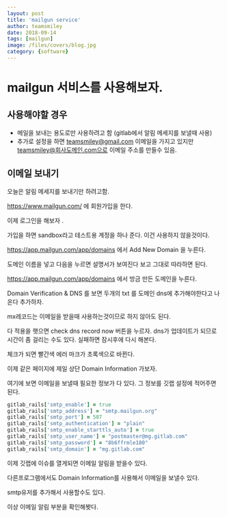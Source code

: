 ```yaml
---
layout: post
title: 'mailgun service' 
author: teamsmiley
date: 2018-09-14
tags: [mailgun]
image: /files/covers/blog.jpg
category: {software}
---
```


# mailgun 서비스를 사용해보자. 

## 사용해야할 경우 
* 메일을 보내는 용도로만 사용하려고 함 (gitlab에서 알림 메세지를 보낼때 사용)
* 추가로 설정을 하면 teamsmiley@gmail.com 이메일을 가지고 있지만 teamsmiley@회사도메인.com으로 이메일 주소를 만들수 있음.

## 이메일 보내기 

오늘은 알림 메세지를 보내기만 하려고함.  

https://www.mailgun.com/ 에 회원가입을 한다.

이제 로그인을 해보자 .

가입을 하면 sandbox라고 테스트용 계정을 하나 준다. 이건 사용하지 않을것이다. 

https://app.mailgun.com/app/domains 에서 Add New Domain 을 누른다. 

도메인 이름을 넣고 다음을 누르면 설명서가 보여진다  보고 그대로 따라하면 된다. 

https://app.mailgun.com/app/domains 에서 방금 만든 도메인을 누른다. 

Domain Verification & DNS 를 보면 두개의 txt 를 도메인 dns에 추가해야한다고 나온다 추가하자. 

mx레코드는 이메일을 받을때 사용하는것이므로 하지 않아도 된다.

다 적용을 햇으면 check dns record now 버튼을 누르자.  dns가 업데이트가 되므로 시간이 좀 걸리는 수도 있다. 실패하면 잠시후에 다시 해본다. 

체크가 되면 빨간색 에러 마크가 초록색으로 바뀐다.

이제 같은 페이지에 제일 상단 Domain Information 가보자.

여기에 보면 이메일을 보낼때 필요한 정보가 다 있다.  그 정보를 깃랩 설정에 적어주면 된다. 

```rb
gitlab_rails['smtp_enable'] = true
gitlab_rails['smtp_address'] = "smtp.mailgun.org"
gitlab_rails['smtp_port'] = 587
gitlab_rails['smtp_authentication'] = "plain"
gitlab_rails['smtp_enable_starttls_auto'] = true
gitlab_rails['smtp_user_name'] = "postmaster@mg.gitlab.com"
gitlab_rails['smtp_password'] = "8b6ffrmle180"
gitlab_rails['smtp_domain'] = "mg.gitlab.com"
```

이제 깃랩에 이슈를 열게되면 이메일 알림을 받을수 있다. 

다른프로그램에서도 Domain Information를 사용해서 이메일을 보낼수 있다. 

smtp유저를 추가해서 사용할수도 있다. 

이상 이메일 알림 부분을 확인해봣다.







